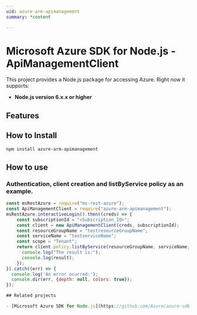 ```yaml
---
uid: azure-arm-apimanagement
summary: *content

---
```

# Microsoft Azure SDK for Node.js - ApiManagementClient
This project provides a Node.js package for accessing Azure. Right now it supports:
- **Node.js version 6.x.x or higher**

## Features


## How to Install

```bash
npm install azure-arm-apimanagement
```

## How to use

### Authentication, client creation and listByService policy as an example.

```javascript
const msRestAzure = require("ms-rest-azure");
const ApiManagementClient = require("azure-arm-apimanagement");
msRestAzure.interactiveLogin().then((creds) => {
    const subscriptionId = "<Subscription_Id>";
    const client = new ApiManagementClient(creds, subscriptionId);
    const resourceGroupName = "testresourceGroupName";
    const serviceName = "testserviceName";
    const scope = "Tenant";
    return client.policy.listByService(resourceGroupName, serviceName, scope).then((result) => {
      console.log("The result is:");
      console.log(result);
    });
}).catch((err) => {
  console.log('An error ocurred:');
  console.dir(err, {depth: null, colors: true});
});

## Related projects

- [Microsoft Azure SDK for Node.js](https://github.com/Azure/azure-sdk-for-node)
